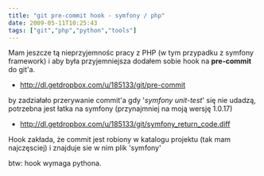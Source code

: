 ```yaml
---
title: "git pre-commit hook - symfony / php"
date: 2009-05-11T10:25:43
tags: ["git","php","python","tools"]
---
```

Mam jeszcze tą nieprzyjemnośc pracy z PHP (w tym przypadku z symfony framework) i aby była przyjemniejsza dodałem sobie hook na **pre-commit** do git'a.
 * <a href="http://dl.getdropbox.com/u/185133/git/pre-commit">http://dl.getdropbox.com/u/185133/git/pre-commit</a>

by zadziałało przerywanie commit'a gdy '*symfony unit-test*' się nie udadzą, potrzebna jest łatka na symfony (przynajmniej na moją wersję 1.0.17)
 * <a href="http://dl.getdropbox.com/u/185133/git/symfony_return_code.diff">http://dl.getdropbox.com/u/185133/git/symfony_return_code.diff</a>

Hook zakłada, że commit jest robiony w katalogu projektu (tak mam najczęsciej) i znajduje sie w nim plik 'symfony'

btw: hook wymaga pythona.
